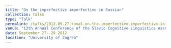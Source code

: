 ```yaml
---
title: "On the imperfective imperfective in Russian"
collection: talks
type: "Talk"
permalink: /talks/2012.09.27.koval.on.the.imperfective.imperfective.in.russian
venue: "12th Annual Conference of the Slavic Cognitive Linguistics Association (SCLC-2012)"
date: September 27--29 2012
location: "University of Zagreb"
---
```

